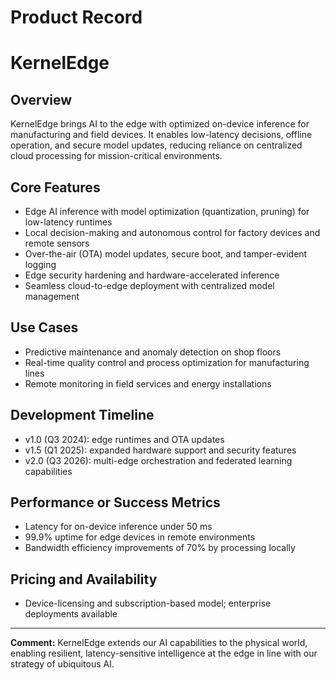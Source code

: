 # Product Record

# KernelEdge

## Overview
KernelEdge brings AI to the edge with optimized on-device inference for manufacturing and field devices. It enables low-latency decisions, offline operation, and secure model updates, reducing reliance on centralized cloud processing for mission-critical environments.

## Core Features
- Edge AI inference with model optimization (quantization, pruning) for low-latency runtimes
- Local decision-making and autonomous control for factory devices and remote sensors
- Over-the-air (OTA) model updates, secure boot, and tamper-evident logging
- Edge security hardening and hardware-accelerated inference
- Seamless cloud-to-edge deployment with centralized model management

## Use Cases
- Predictive maintenance and anomaly detection on shop floors
- Real-time quality control and process optimization for manufacturing lines
- Remote monitoring in field services and energy installations

## Development Timeline
- v1.0 (Q3 2024): edge runtimes and OTA updates
- v1.5 (Q1 2025): expanded hardware support and security features
- v2.0 (Q3 2026): multi-edge orchestration and federated learning capabilities

## Performance or Success Metrics
- Latency for on-device inference under 50 ms
- 99.9% uptime for edge devices in remote environments
- Bandwidth efficiency improvements of 70% by processing locally

## Pricing and Availability
- Device-licensing and subscription-based model; enterprise deployments available

---

**Comment:** KernelEdge extends our AI capabilities to the physical world, enabling resilient, latency-sensitive intelligence at the edge in line with our strategy of ubiquitous AI.